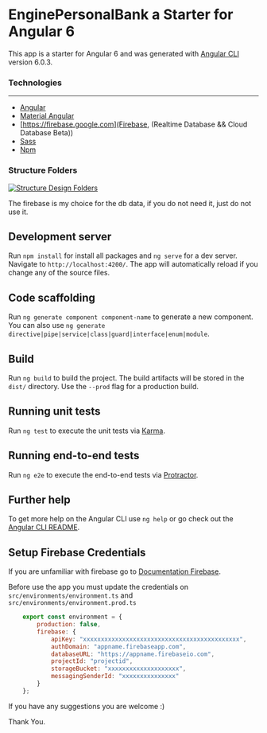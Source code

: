 # EnginePersonalBank a Starter for Angular 6

This app is a starter for Angular 6 and was generated with [Angular CLI](https://github.com/angular/angular-cli) version 6.0.3.


### Technologies
----------------
* [Angular](https://angular.io//)
* [Material Angular](https://material.angular.i)
* [https://firebase.google.com](Firebase, (Realtime Database && Cloud Database Beta))
* [Sass](https://sass-lang.com/)
* [Npm](https://www.npmjs.com/)

### Structure Folders

[![Structure Design Folders](https://mat-bank-engine.firebaseapp.com/assets/img/structure_draw.png)](https://mat-bank-engine.firebaseapp.com/assets/img/structure_draw.png)


The firebase is my choice for the db data, if you do not need it, just do not use it. 

## Development server

Run `npm install` for install all packages and  `ng serve` for a dev server. Navigate to `http://localhost:4200/`. The app will automatically reload if you change any of the source files.

## Code scaffolding

Run `ng generate component component-name` to generate a new component. You can also use `ng generate directive|pipe|service|class|guard|interface|enum|module`.

## Build

Run `ng build` to build the project. The build artifacts will be stored in the `dist/` directory. Use the `--prod` flag for a production build.

## Running unit tests

Run `ng test` to execute the unit tests via [Karma](https://karma-runner.github.io).

## Running end-to-end tests

Run `ng e2e` to execute the end-to-end tests via [Protractor](http://www.protractortest.org/).

## Further help

To get more help on the Angular CLI use `ng help` or go check out the [Angular CLI README](https://github.com/angular/angular-cli/blob/master/README.md).


## Setup Firebase Credentials

If you are unfamiliar with firebase go to [Documentation Firebase](https://firebase.google.com/docs/web/setup).

Before use the app you must update the credentials on `src/environments/environment.ts` and `src/environments/environment.prod.ts` 

```js
    export const environment = {
        production: false,
        firebase: {
            apiKey: "xxxxxxxxxxxxxxxxxxxxxxxxxxxxxxxxxxxxxxxxxxxx",
            authDomain: "appname.firebaseapp.com",
            databaseURL: "https://appname.firebaseio.com",
            projectId: "projectid",
            storageBucket: "xxxxxxxxxxxxxxxxxxxx",
            messagingSenderId: "xxxxxxxxxxxxxxx"
        }
    };
```

If you have any suggestions you are welcome :)

Thank You.